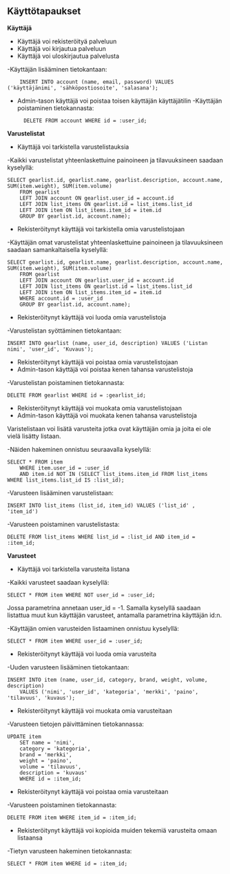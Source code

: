 ## Käyttötapaukset

**Käyttäjä**

+ Käyttäjä voi rekisteröityä palveluun
+ Käyttäjä voi kirjautua palveluun
+ Käyttäjä voi uloskirjautua palvelusta

-Käyttäjän lisääminen tietokantaan:

		INSERT INTO account (name, email, password) VALUES ('käyttäjänimi', 'sähköpostiosoite', 'salasana');



+ Admin-tason käyttäjä voi poistaa toisen käyttäjän käyttäjätilin
-Käyttäjän poistaminen tietokannasta:


		DELETE FROM account WHERE id = :user_id;

**Varustelistat**

+ Käyttäjä voi tarkistella varustelistauksia

-Kaikki varustelistat yhteenlaskettuine painoineen ja tilavuuksineen saadaan kyselyllä:
		
	SELECT gearlist.id, gearlist.name, gearlist.description, account.name, SUM(item.weight), SUM(item.volume) 
		FROM gearlist 
		LEFT JOIN account ON gearlist.user_id = account.id 
		LEFT JOIN list_items ON gearlist.id = list_items.list_id 
		LEFT JOIN item ON list_items.item_id = item.id 
		GROUP BY gearlist.id, account.name);


+ Rekisteröitynyt käyttäjä voi tarkistella omia varustelistojaan

-Käyttäjän omat varustelistat yhteenlaskettuine painoineen ja tilavuuksineen saadaan samankaltaisella kyselyllä:

	SELECT gearlist.id, gearlist.name, gearlist.description, account.name, SUM(item.weight), SUM(item.volume) 
		FROM gearlist 
		LEFT JOIN account ON gearlist.user_id = account.id 
		LEFT JOIN list_items ON gearlist.id = list_items.list_id 
		LEFT JOIN item ON list_items.item_id = item.id 
		WHERE account.id = :user_id 
		GROUP BY gearlist.id, account.name);


+ Rekisteröitynyt käyttäjä voi luoda omia varustelistoja

-Varustelistan syöttäminen tietokantaan:

	INSERT INTO gearlist (name, user_id, description) VALUES ('Listan nimi', 'user_id', 'Kuvaus');


+ Rekisteröitynyt käyttäjä voi poistaa omia varustelistojaan
+ Admin-tason käyttäjä voi poistaa kenen tahansa varustelistoja

-Varustelistan poistaminen tietokannasta:

	DELETE FROM gearlist WHERE id = :gearlist_id;

+ Rekisteröitynyt käyttäjä voi muokata omia varustelistojaan
+ Admin-tason käyttäjä voi muokata kenen tahansa varustelistoja

Varistelistaan voi lisätä varusteita jotka ovat käyttäjän omia ja joita ei ole vielä lisätty listaan. 

-Näiden hakeminen onnistuu seuraavalla kyselyllä:
			
	SELECT * FROM item 
		WHERE item.user_id = :user_id
		AND item.id NOT IN (SELECT list_items.item_id FROM list_items WHERE list_items.list_id IS :list_id);

-Varusteen lisääminen varustelistaan:

	INSERT INTO list_items (list_id, item_id) VALUES ('list_id' , 'item_id')

-Varusteen poistaminen varustelistasta:

	DELETE FROM list_items WHERE list_id = :list_id AND item_id = :item_id;	
	
**Varusteet**

+ Käyttäjä voi tarkistella varusteita listana

-Kaikki varusteet saadaan kyselyllä:

	SELECT * FROM item WHERE NOT user_id = :user_id;
		
Jossa parametrina annetaan user_id = -1. Samalla kyselyllä saadaan listattua muut kun käyttäjän varusteet, antamalla parametrina käyttäjän id:n.

-Käyttäjän omien varusteiden listaaminen onnistuu kyselyllä:

	SELECT * FROM item WHERE user_id = :user_id;
		
+ Rekisteröitynyt käyttäjä voi luoda omia varusteita

-Uuden varusteen lisääminen tietokantaan:

	INSERT INTO item (name, user_id, category, brand, weight, volume, description) 
		VALUES ('nimi', 'user_id', 'kategoria', 'merkki', 'paino', 'tilavuus', 'kuvaus');

+ Rekisteröitynyt käyttäjä voi muokata omia varusteitaan

-Varusteen tietojen päivittäminen tietokannassa:

	UPDATE item 
		SET name = 'nimi',
	    category = 'kategoria',
	    brand = 'merkki',
	    weight = 'paino',
	    volume = 'tilavuus',
	    description = 'kuvaus'
		WHERE id = :item_id;

+ Rekisteröitynyt käyttäjä voi poistaa omia varusteitaan

-Varusteen poistaminen tietokannasta:

	DELETE FROM item WHERE item_id = :item_id;	

+ Rekisteröitynyt käyttäjä voi kopioida muiden tekemiä varusteita omaan listaansa

-Tietyn varusteen hakeminen tietokannasta:

	SELECT * FROM item WHERE id = :item_id;
